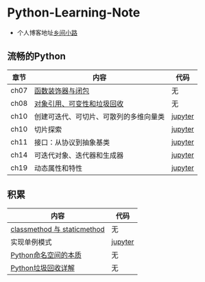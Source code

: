 # Python-Learning-Note

- 个人博客地址[乡间小路](http://www.flyrie.top)

## 流畅的Python
| 章节 | 内容                                                                                                          | 代码                                                                                                                         |
| ---- | ------------------------------------------------------------------------------------------------------------- | ---------------------------------------------------------------------------------------------------------------------------- |
| ch07 | [函数装饰器与闭包](http://flyrie.top/2018/09/29/Python_Decorator_Closure/)                                    | 无                                                                                                                           |
| ch08 | [对象引用、可变性和垃圾回收](http://flyrie.top/2018/04/01/Python_Object_References_Mutability_And_Recycling/) | 无                                                                                                                           |
| ch10 | 创建可迭代、可切片、可散列的多维向量类                                                                        | [jupyter](https://nbviewer.jupyter.org/github/feipxyz/Python-Learning-Note/blob/master/VectorNd.ipynb)                       |
| ch10 | 切片探索                                                                                                      | [jupyter](https://nbviewer.jupyter.org/github/feipxyz/Python-Learning-Note/blob/master/slice.ipynb)                          |
| ch11 | 接口：从协议到抽象基类                                                                                        | [jupyter](https://nbviewer.jupyter.org/github/feipxyz/Python-Learning-Note/blob/master/AbstractBaseClass.ipynb)              |
| ch14 | 可迭代对象、迭代器和生成器                                                                                    | [jupyter](https://nbviewer.jupyter.org/github/feipxyz/Python-Learning-Note/blob/master/Sentence.ipynb)                       |
| ch19 | 动态属性和特性                                                                                                | [jupyter](https://nbviewer.jupyter.org/github/feipxyz/Python-Learning-Note/blob/master/DynamicAttributesAndProperties.ipynb) |

## 积累
| 内容                                                                                        | 代码                                                                                                                                     |
| ------------------------------------------------------------------------------------------- | ---------------------------------------------------------------------------------------------------------------------------------------- |
| [classmethod 与 staticmethod](http://flyrie.top/2018/08/16/Python_Decorators/)              | 无                                                                                                                                       |
| 实现单例模式                                                                                | [jupyter](https://nbviewer.jupyter.org/github/feipxyz/Python-Learning-Note/blob/master/Python%E5%8D%95%E4%BE%8B%E6%A8%A1%E5%BC%8F.ipynb) |
| [Python命名空间的本质](http://www.cnblogs.com/windlaughing/archive/2013/05/26/3100362.html) | 无                                                                                                                                       |
| [Python垃圾回收详解](https://www.cnblogs.com/vamei/p/3232088.html)                          | 无                                                                                                                                       |
